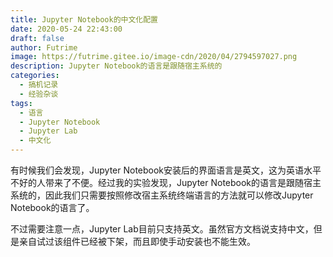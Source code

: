 ```yaml
---
title: Jupyter Notebook的中文化配置
date: 2020-05-24 22:43:00
draft: false
author: Futrime
image: https://futrime.gitee.io/image-cdn/2020/04/2794597027.png
description: Jupyter Notebook的语言是跟随宿主系统的
categories:
  - 搞机记录
  - 经验杂谈
tags:
  - 语言
  - Jupyter Notebook
  - Jupyter Lab
  - 中文化
---
```



有时候我们会发现，Jupyter Notebook安装后的界面语言是英文，这为英语水平不好的人带来了不便。经过我的实验发现，Jupyter Notebook的语言是跟随宿主系统的，因此我们只需要按照修改宿主系统终端语言的方法就可以修改Jupyter Notebook的语言了。

不过需要注意一点，Jupyter Lab目前只支持英文。虽然官方文档说支持中文，但是亲自试过该组件已经被下架，而且即使手动安装也不能生效。
